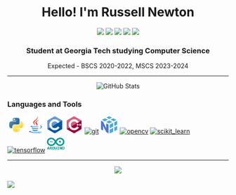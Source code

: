 <div align="center">
  <h1>Hello! I'm Russell Newton</h1>
  
  <a href="https://www.github.com/Russell-Newton" target="_blank" rel="noopener noreferrer"><img src="https://img.shields.io/endpoint?url=https%3A%2F%2Fraw.githubusercontent.com%2FRussell-Newton%2FRussell-Newton%2Fmain%2Fshields%2Fgithub.json&style=for-the-badge" height="30px" /></a>
  <a href="https://russell-newton.github.io" target="_blank" rel="noopener noreferrer"><img src="https://img.shields.io/endpoint?url=https%3A%2F%2Fraw.githubusercontent.com%2FRussell-Newton%2FRussell-Newton%2Fmain%2Fshields%2Fportfolio.json&style=for-the-badge" height="30px" /></a>
  <a href="https://www.linkedin.com/in/russellnewton01/" target="_blank" rel="noopener noreferrer"><img src="https://img.shields.io/endpoint?url=https%3A%2F%2Fraw.githubusercontent.com%2FRussell-Newton%2FRussell-Newton%2Fmain%2Fshields%2Flinkedin.json&style=for-the-badge" height="30px" /></a>
  <a href="https://devpost.com/Russell-Newton" target="_blank" rel="noopener noreferrer"><img src="https://img.shields.io/endpoint?url=https%3A%2F%2Fraw.githubusercontent.com%2FRussell-Newton%2FRussell-Newton%2Fmain%2Fshields%2Fdevpost.json&style=for-the-badge" height="30px" /></a>
  <a href="mailto:russell.newton01@gmail.com" target="_blank" rel="noopener noreferrer"><img src="https://img.shields.io/endpoint?url=https%3A%2F%2Fraw.githubusercontent.com%2FRussell-Newton%2FRussell-Newton%2Fmain%2Fshields%2Femail.json&style=for-the-badge" height="30px" /></a>

    
   ### Student at Georgia Tech studying Computer Science<br>
  Expected   -   BSCS 2020-2022, MSCS 2023-2024<br>

<hr />

  <img src="https://github-readme-stats.vercel.app/api?username=Russell-Newton&theme=buefy&show_icons=true" alt="GitHub Stats" height="200px"/>
  
  <!-- <img src="https://github-readme-stats.vercel.app/api/top-langs/?username=Russell-Newton&layout=compact" alt="Languages Used" height="200px" /> --->
  
</div>

### Languages and Tools
<a href="https://www.python.org" target="_blank"> <img src="https://raw.githubusercontent.com/devicons/devicon/master/icons/python/python-original.svg" alt="python" width="40" height="40"/></a>
<a href="https://www.java.com" target="_blank"> <img src="https://raw.githubusercontent.com/devicons/devicon/master/icons/java/java-original.svg" alt="java" width="40" height="40"/></a>
<a href="https://www.cprogramming.com/" target="_blank"> <img src="https://raw.githubusercontent.com/devicons/devicon/master/icons/c/c-original.svg" alt="c" width="40" height="40"/></a>
<a href="https://www.w3schools.com/cpp/" target="_blank"> <img src="https://raw.githubusercontent.com/devicons/devicon/master/icons/cplusplus/cplusplus-original.svg" alt="cplusplus" width="40" height="40"/></a>
<a href="https://git-scm.com/" target="_blank"> <img src="https://www.vectorlogo.zone/logos/git-scm/git-scm-icon.svg" alt="git" width="40" height="40"/></a>
<a href="https://numpy.org" target="_blank"> <img src="https://raw.githubusercontent.com/devicons/devicon/master/icons/numpy/numpy-original.svg" alt="numpy" width="40" height="40"/></a>
<a href="https://opencv.org/" target="_blank"> <img src="https://www.vectorlogo.zone/logos/opencv/opencv-icon.svg" alt="opencv" width="40" height="40"/></a>
<a href="https://scikit-learn.org/" target="_blank"> <img src="https://upload.wikimedia.org/wikipedia/commons/0/05/Scikit_learn_logo_small.svg" alt="scikit_learn" width="40" height="40"/></a>
<a href="https://www.tensorflow.org" target="_blank"> <img src="https://www.vectorlogo.zone/logos/tensorflow/tensorflow-icon.svg" alt="tensorflow" width="40" height="40"/></a>
<a href="https://www.arduino.cc" target="_blank"> <img src="https://raw.githubusercontent.com/devicons/devicon/master/icons/arduino/arduino-original-wordmark.svg" alt="arduino" width="40" height="40"/></a>


<div align="center">
  <hr />
  <img src="https://forthebadge.com/images/badges/mom-made-pizza-rolls.svg" />
</div>

![](https://hit.yhype.me/github/profile?user_id=18690062)
